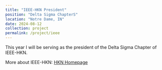 ```yaml
---
title: "IEEE-HKN President"
position: "Delta Sigma ChapterS"
location: "Notre Dame, IN"
date: 2024-08-12
collection: project
permalink: /project/ieee
---
```


This year I will be serving as the president of the Delta Sigma Chapter of IEEE-HKN.

More about IEEE-HKN: [HKN Homepage](https://hkn.ieee.org/)
